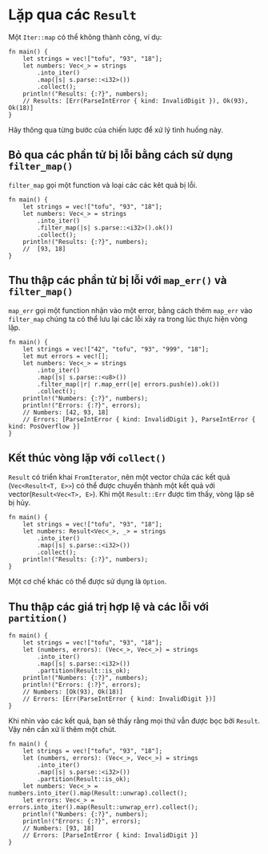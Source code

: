 # Lặp qua các `Result`

Một `Iter::map` có thể không thành công, ví dụ:

```rust,editable
fn main() {
    let strings = vec!["tofu", "93", "18"];
    let numbers: Vec<_> = strings
        .into_iter()
        .map(|s| s.parse::<i32>())
        .collect();
    println!("Results: {:?}", numbers);
    // Results: [Err(ParseIntError { kind: InvalidDigit }), Ok(93), Ok(18)]
}
```

Hãy thông qua từng bước của chiến lược để xứ lý tình huống này.

## Bỏ qua các phần tử bị lỗi bằng cách sử dụng `filter_map()`

`filter_map` gọi một function và loại các các kêt quả bị lỗi.

```rust,editable
fn main() {
    let strings = vec!["tofu", "93", "18"];
    let numbers: Vec<_> = strings
        .into_iter()
        .filter_map(|s| s.parse::<i32>().ok())
        .collect();
    println!("Results: {:?}", numbers);
    //  [93, 18]
}
```

## Thu thập các phần tử bị lỗi với `map_err()` và `filter_map()`

`map_err` gọi một function nhận vào một error, bằng cách thêm `map_err` vào `filter_map` chúng ta có thể lưu lại các lỗi xảy ra trong lúc thực hiện vòng lặp.

```rust,editable
fn main() {
    let strings = vec!["42", "tofu", "93", "999", "18"];
    let mut errors = vec![];
    let numbers: Vec<_> = strings
        .into_iter()
        .map(|s| s.parse::<u8>())
        .filter_map(|r| r.map_err(|e| errors.push(e)).ok())
        .collect();
    println!("Numbers: {:?}", numbers);
    println!("Errors: {:?}", errors);
    // Numbers: [42, 93, 18]
    // Errors: [ParseIntError { kind: InvalidDigit }, ParseIntError { kind: PosOverflow }] 
}
```

## Kết thúc vòng lặp với `collect()`

`Result` có triển khai `FromIterator`, nên một vector chứa các kết quả (`Vec<Result<T, E>>`)
có thể được chuyển thành một kết quả với vector(`Result<Vec<T>, E>`). Khi một
`Result::Err` được tìm thấy, vòng lặp sẽ bị hủy.

```rust,editable
fn main() {
    let strings = vec!["tofu", "93", "18"];
    let numbers: Result<Vec<_>, _> = strings
        .into_iter()
        .map(|s| s.parse::<i32>())
        .collect();
    println!("Results: {:?}", numbers);
}
```

Một cơ chế khác có thể được sử dụng là `Option`.

## Thu thập các giá trị hợp lệ và các lỗi với `partition()`

```rust,editable
fn main() {
    let strings = vec!["tofu", "93", "18"];
    let (numbers, errors): (Vec<_>, Vec<_>) = strings
        .into_iter()
        .map(|s| s.parse::<i32>())
        .partition(Result::is_ok);
    println!("Numbers: {:?}", numbers);
    println!("Errors: {:?}", errors);
    // Numbers: [Ok(93), Ok(18)]
    // Errors: [Err(ParseIntError { kind: InvalidDigit })]
}
```

Khi nhìn vào các kết quả, bạn sẽ thấy rằng mọi thứ vẫn được bọc bởi `Result`. Vậy nên cần xử lí thêm một chút.

```rust,editable
fn main() {
    let strings = vec!["tofu", "93", "18"];
    let (numbers, errors): (Vec<_>, Vec<_>) = strings
        .into_iter()
        .map(|s| s.parse::<i32>())
        .partition(Result::is_ok);
    let numbers: Vec<_> = numbers.into_iter().map(Result::unwrap).collect();
    let errors: Vec<_> = errors.into_iter().map(Result::unwrap_err).collect();
    println!("Numbers: {:?}", numbers);
    println!("Errors: {:?}", errors);
    // Numbers: [93, 18]
    // Errors: [ParseIntError { kind: InvalidDigit }]
}
```
